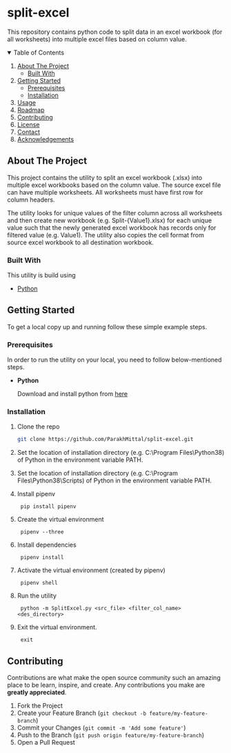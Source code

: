 # split-excel
This repository contains python code to split data in an excel workbook (for all worksheets) into multiple excel files based on column value.

<!-- TABLE OF CONTENTS -->
<details open="open">
  <summary>Table of Contents</summary>
  <ol>
    <li>
      <a href="#about-the-project">About The Project</a>
      <ul>
        <li><a href="#built-with">Built With</a></li>
      </ul>
    </li>
    <li>
      <a href="#getting-started">Getting Started</a>
      <ul>
        <li><a href="#prerequisites">Prerequisites</a></li>
        <li><a href="#installation">Installation</a></li>
      </ul>
    </li>
    <li><a href="#usage">Usage</a></li>
    <li><a href="#roadmap">Roadmap</a></li>
    <li><a href="#contributing">Contributing</a></li>
    <li><a href="#license">License</a></li>
    <li><a href="#contact">Contact</a></li>
    <li><a href="#acknowledgements">Acknowledgements</a></li>
  </ol>
</details>

<!-- ABOUT THE PROJECT -->
## About The Project

This project contains the utility to split an excel workbook (.xlsx) into multiple excel workbooks based on the column value. The source excel file can have multiple worksheets. All worksheets must have first row for column headers. 

The utility looks for unique values of the filter column across all worksheets and then create new workbook (e.g. Split-{Value1}.xlsx) for each unique value such that the newly generated excel workbook has records only for filtered value (e.g. Value1).
The utility also copies the cell format from source excel workbook to all destination workbook.  

### Built With
This utility is build using
* [Python](https://www.python.org/downloads/)



<!-- GETTING STARTED -->
## Getting Started

To get a local copy up and running follow these simple example steps.

### Prerequisites

In order to run the utility on your local, you need to follow below-mentioned steps.

*  <b>Python</b>

    Download and install python from [here](https://www.python.org/downloads/)
    
### Installation

1. Clone the repo
   ```sh
   git clone https://github.com/ParakhMittal/split-excel.git
   ```
2. Set the location of installation directory (e.g. C:\Program Files\Python38) of Python in the environment variable PATH.
3. Set the location of installation directory (e.g. C:\Program Files\Python38\Scripts) of Python in the environment variable PATH.
4. Install pipenv 

        pip install pipenv

5. Create the virtual environment 

        pipenv --three
        
6. Install dependencies

        pipenv install
 
7. Activate the virtual environment (created by pipenv)

        pipenv shell

8. Run the utility

        python -m SplitExcel.py <src_file> <filter_col_name> <des_directory>

9. Exit the virtual environment.

        exit
        
<!-- CONTRIBUTING -->
## Contributing

Contributions are what make the open source community such an amazing place to be learn, inspire, and create. Any contributions you make are **greatly appreciated**.

1. Fork the Project
2. Create your Feature Branch (`git checkout -b feature/my-feature-branch`)
3. Commit your Changes (`git commit -m 'Add some feature'`)
4. Push to the Branch (`git push origin feature/my-feature-branch`)
5. Open a Pull Request





